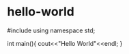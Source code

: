 # hello-world

#include<iostream>
using namespace std;
  
int main(){
  cout<<"Hello World"<<endl;
  }
